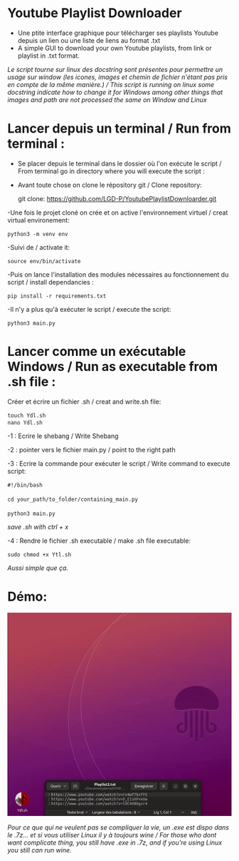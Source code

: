 # Youtube Playlist Downloader

- Une ptite interface graphique pour télécharger ses playlists Youtube depuis un lien ou une liste de liens au format .txt
- A simple GUI to download your own Youtube playlists, from link or playlist in .txt format.

*Le script tourne sur linux des docstring sont présentes pour permettre un usage sur window (les icones, images et chemin de fichier n'étant pas pris en compte de la même manière.) / This script is running on linux some docstring indicate how to change it for Windows among other things that images and path are not processed the same on Window and Linux*


# Lancer depuis un terminal / Run from terminal : 

- Se placer depuis le terminal dans le dossier où l'on exécute le script / From terminal go in directory where you will execute the script :

- Avant toute chose on clone le répository git / Clone repository:

    git clone: https://github.com/LGD-P/YoutubePlaylistDownloarder.git

-Une fois le projet cloné on crée et on active l'environnement virtuel / creat virtual environement:

    python3 -m venv env

-Suivi de / activate it:

    source env/bin/activate

-Puis on lance l'installation des modules nécessaires au fonctionnement du script / install dependancies :

    pip install -r requirements.txt


-Il n'y a plus qu'à exécuter le script / execute the script:

    python3 main.py


# Lancer comme un exécutable Windows / Run as executable from .sh file :

Créer et écrire un fichier  .sh / creat and write.sh file: 

    touch Ydl.sh
    nano Ydl.sh

-1 : Ecrire le shebang / Write Shebang

-2 : pointer vers le fichier main.py / point to the right path

-3 : Ecrire la commande pour exécuter le script / Write command to execute script:


    #!/bin/bash
    
    cd your_path/to_folder/containing_main.py
    
    python3 main.py

*save .sh with ctrl + x*

-4 : Rendre le fichier .sh executable / make .sh file executable:

    sudo chmod +x Ytl.sh 

*Aussi simple que ça.*

# Démo:

![demo](demo.gif)


*Pour ce que qui ne veulent pas se compliquer la vie, un .exe est dispo dans le .7z... et si vous utiliser Linux il y à toujours wine / For those who dont want complicate thing, you still have .exe in .7z, and if you're using Linux you still can run wine.*